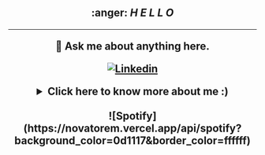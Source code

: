 <h2 align="center">
	:anger: <i>H E L L O </i>




---

 
  💬 Ask me about anything here.
	  
[![Linkedin](https://img.shields.io/badge/linked-in-369?style=flat-square&logo=linkedin&logoColor=white&color=blue)](https://www.linkedin.com/in/siham-badyine)
	  




<details>
 <summary>Click here to know more about me :)</summary>

 <div align="center">
	 
### Spotify 🎧
![Rosalia](https://spotify-recently-played-readme.vercel.app/api?user=31s7q43tus2y5bvoo26ytdtdt5zm&unique={true|1|on|yes})

 <table><tr><td valign="top" width="50%"><br>I 've started  my curriculum at the Holberton School Paris, France in January 2022 for being a great software engineer.
  </td></tr></table></div>
  </details>
 

       
 
 <div align="center">&nbsp; <br> ![Spotify](https://novatorem.vercel.app/api/spotify?background_color=0d1117&border_color=ffffff)</div>

 
 

